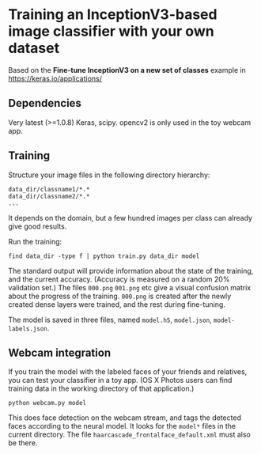 # Training an InceptionV3-based image classifier with your own dataset

Based on the **Fine-tune InceptionV3 on a new set of classes** example in https://keras.io/applications/

## Dependencies

Very latest (>=1.0.8) Keras, scipy. opencv2 is only used in the toy webcam app.

## Training

Structure your image files in the following directory hierarchy:

```
data_dir/classname1/*.*
data_dir/classname2/*.*
...
```

It depends on the domain, but a few hundred images per class can already give good results.

Run the training:

```
find data_dir -type f | python train.py data_dir model
```

The standard output will provide information about the state of the training, and the current accuracy.
(Accuracy is measured on a random 20% validation set.)
The files `000.png` `001.png` etc give a visual confusion matrix about the progress of the training.
`000.png` is created after the newly created dense layers were trained,
and the rest during fine-tuning.

The model is saved in three files, named `model.h5`, `model.json`, `model-labels.json`.

## Webcam integration

If you train the model with the labeled faces of your friends and relatives,
you can test your classifier in a toy app.
(OS X Photos users can find training data in the working directory of that application.)

```
python webcam.py model
```

This does face detection on the webcam stream, and tags the detected faces according to the neural model.
It looks for the `model*` files in the current directory. The file `haarcascade_frontalface_default.xml`
must also be there.
